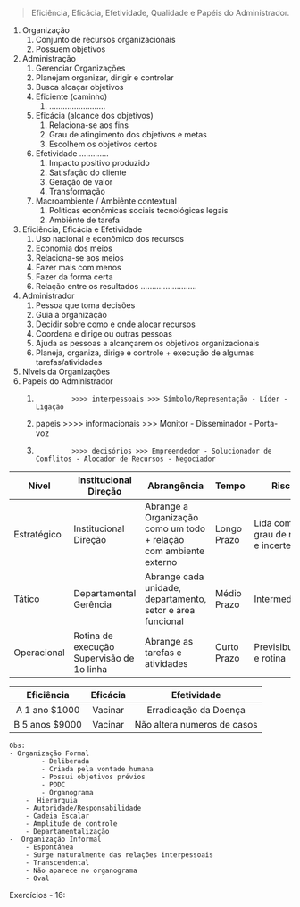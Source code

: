 > Eficiência, Eficácia, Efetividade, Qualidade e Papéis do Administrador.

1. Organização
	1. Conjunto de recursos organizacionais
	2. Possuem objetivos
2. Administração
	1. Gerenciar Organizações
	2. Planejam organizar, dirigir e controlar
	3. Busca alcaçar objetivos
	4. Eficiente (caminho)
		1. .........................
	5. Eficácia (alcance dos objetivos)
		1. Relaciona-se aos fins
		2. Grau de atingimento dos objetivos e metas
		3. Escolhem os objetivos certos
	6. Efetividade .............
		1. Impacto positivo produzido
		2. Satisfação do cliente
		3. Geração de valor
		4. Transformação
	7. Macroambiente / Ambiênte contextual
		1. Políticas econômicas sociais tecnológicas legais
		2. Ambiênte de tarefa
3. Eficiência, Eficácia e Efetividade
	1. Uso nacional e econômico dos recursos
	2. Economia dos meios
	3. Relaciona-se aos meios
	4. Fazer mais com menos
	5. Fazer da forma certa
	6. Relação entre os resultados .........................
4. Administrador
	1. Pessoa que toma decisões
	2. Guia a organização
	3. Decidir sobre como e onde alocar recursos
	4. Coordena e dirige ou outras pessoas
	5. Ajuda as pessoas a alcançarem os objetivos organizacionais
	6. Planeja, organiza, dirige e controle + execução de algumas tarefas/atividades
5. Níveis da Organizações
6. Papeis do Administrador
	1.              >>>> interpessoais >>> Símbolo/Representação - Líder - Ligação
	2. papeis  >>>> informacionais >>> Monitor - Disseminador - Porta-voz
	3.              >>>> decisórios >>> Empreendedor - Solucionador de Conflitos - Alocador de Recursos - Negociador

| Nível       | Institucional<br>Direção                     | Abrangência                                                             | Tempo       | Riscos                                    | Predominancia                                        |
| ----------- | -------------------------------------------- | ----------------------------------------------------------------------- | ----------- | ----------------------------------------- | ---------------------------------------------------- |
| Estratégico | Institucional<br>Direção                     | Abrange a Organização<br>como um todo + relação<br>com ambiente externo | Longo Prazo | Lida com alto grau de riscos e incertezas | Predominancia de habilidades conceituais             |
| Tático      | Departamental<br>Gerência                    | Abrange cada unidade, departamento, setor e área funcional              | Médio Prazo | Intermediário                             | Predominância de habilidades humanas e interpessoais |
| Operacional | Rotina de execução<br>Supervisão de 1o linha | Abrange as tarefas e atividades                                         | Curto Prazo | Previsibulidade e rotina                  | Predominácia de habilidades técnicas                 |


|   Eficiência   | Eficácia |         Efetividade         |
| :------------: | :------: | :-------------------------: |
| A 1 ano $1000  | Vacinar  |    Erradicação da Doença    |
| B 5 anos $9000 | Vacinar  | Não altera numeros de casos |


	Obs: 
	- Organização Formal
			- Deliberada
			- Criada pela vontade humana
			- Possui objetivos prévios
			- PODC
			- Organograma
		-  Hierarquia
		- Autoridade/Responsabilidade
		- Cadeia Escalar
		- Amplitude de controle
		- Departamentalização
	-  Organização Informal
		- Espontânea
		- Surge naturalmente das relações interpessoais
		- Transcendental
		- Não aparece no organograma
		- Oval

Exercícios
	- 16: 
